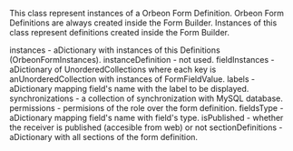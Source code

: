 This class represent instances of a Orbeon Form Definition. Orbeon Form Definitions are always created inside the Form Builder.
Instances of this class represent definitions created inside the Form Builder.

instances 				- aDictionary with instances of this Definitions (OrbeonFormInstances).
instanceDefinition 	- not used.
fieldInstances			- aDictionary of UnorderedCollections where each key is anUnorderedCollection with instances of FormFieldValue.
labels 						- aDictionary mapping field's name with the label to be displayed.
synchronizations 	- a collection of synchronization with MySQL database.
permissions 			- permisions of the role over the form definition.
fieldsType  				- aDictionary mapping field's name with field's type.
isPublished 				- whether the receiver is published (accesible from web) or not
sectionDefinitions	- aDictionary with all sections of the form definition.